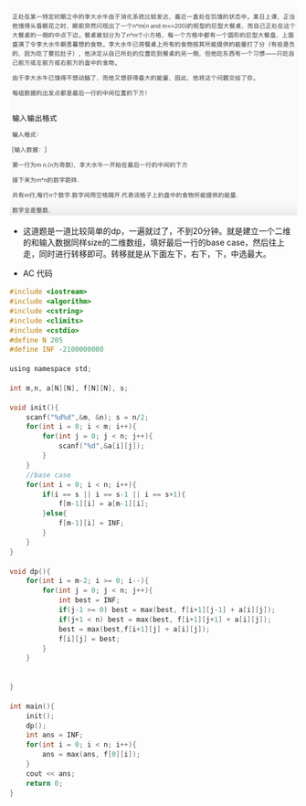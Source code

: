 ![屏幕快照 2019-07-12 下午8.22.03.png](resources/10AD707E1AFAD3512AE114DDF0BE2622.png)

* 这道题是一道比较简单的dp，一遍就过了，不到20分钟。就是建立一个二维的和输入数据同样size的二维数组，填好最后一行的base case，然后往上走，同时进行转移即可。转移就是从下面左下，右下，下，中选最大。

* AC 代码

```c
#include <iostream>
#include <algorithm>
#include <cstring>
#include <climits>
#include <cstdio>
#define N 205
#define INF -2100000000

using namespace std;

int m,n, a[N][N], f[N][N], s;

void init(){
	scanf("%d%d",&m, &n); s = n/2;
	for(int i = 0; i < m; i++){
		for(int j = 0; j < n; j++){
			scanf("%d",&a[i][j]);
		}
	}
	//base case
	for(int i = 0; i < n; i++){
		if(i == s || i == s-1 || i == s+1){
			f[m-1][i] = a[m-1][i];
		}else{
			f[m-1][i] = INF;
		}
	}
}

void dp(){
	for(int i = m-2; i >= 0; i--){
		for(int j = 0; j < n; j++){
			int best = INF;
			if(j-1 >= 0) best = max(best, f[i+1][j-1] + a[i][j]);
			if(j+1 < n) best = max(best, f[i+1][j+1] + a[i][j]);
			best = max(best,f[i+1][j] + a[i][j]);
			f[i][j] = best;
		}
	}


}

int main(){
	init();
	dp();
	int ans = INF;
	for(int i = 0; i < n; i++){
		ans = max(ans, f[0][i]);
	}
	cout << ans;
	return 0;
}
```